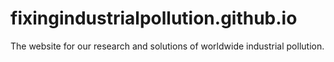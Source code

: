 # fixingindustrialpollution.github.io
The website for our research and solutions of worldwide industrial pollution.
